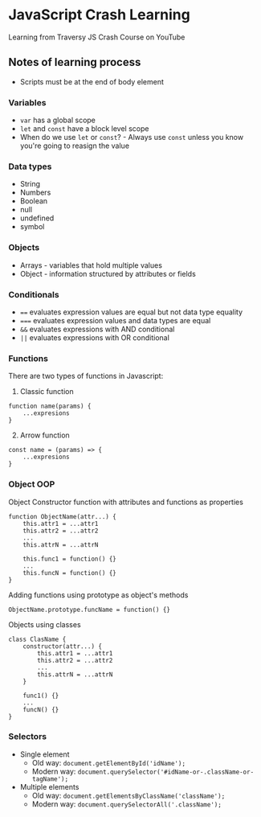 # JavaScript Crash Learning

Learning from Traversy JS Crash Course on YouTube

## Notes of learning process

* Scripts must be at the end of body element

### Variables

* `var` has a global scope
* `let` and `const` have a block level scope
* When do we use `let` or `const`? - Always use `const` unless you know you're going to reasign the value

### Data types

* String
* Numbers
* Boolean
* null
* undefined
* symbol

### Objects

* Arrays - variables that hold multiple values
* Object - information structured by attributes or fields

### Conditionals

* `==` evaluates expression values are equal but not data type equality
* `===` evaluates expression values and data types are equal
* `&&` evaluates expressions with AND conditional
* `||` evaluates expressions with OR conditional

### Functions

There are two types of functions in Javascript:

1. Classic function
``` 
function name(params) {
    ...expresions
}
```
2. Arrow function
```
const name = (params) => { 
    ...expresions 
}
```

### Object OOP

Object Constructor function with attributes and functions as properties 

```
function ObjectName(attr...) {
    this.attr1 = ...attr1
    this.attr2 = ...attr2
    ...
    this.attrN = ...attrN

    this.func1 = function() {}
    ...
    this.funcN = function() {}
}
```

Adding functions using prototype as object's methods

```
ObjectName.prototype.funcName = function() {}
```

Objects using classes

```
class ClasName {
    constructor(attr...) {
        this.attr1 = ...attr1
        this.attr2 = ...attr2
        ...
        this.attrN = ...attrN
    }

    func1() {}
    ...
    funcN() {}
}
```

### Selectors

* Single element
    * Old way: ```document.getElementById('idName');```
    * Modern way: ```document.querySelector('#idName-or-.className-or-tagName');```
* Multiple elements
    * Old way: ```document.getElementsByClassName('className');```
    * Modern way: ```document.querySelectorAll('.className');```